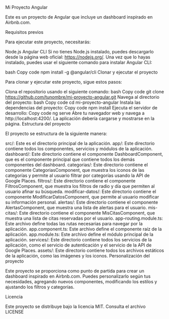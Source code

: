 Mi Proyecto Angular

Este es un proyecto de Angular que incluye un dashboard inspirado en Airbnb.com.

Requisitos previos

Para ejecutar este proyecto, necesitarás:

Node.js
Angular CLI
Si no tienes Node.js instalado, puedes descargarlo desde la página web oficial: https://nodejs.org/. Una vez que lo hayas instalado, puedes usar el siguiente comando para instalar Angular CLI:

bash
Copy code
npm install -g @angular/cli
Clonar y ejecutar el proyecto

Para clonar y ejecutar este proyecto, sigue estos pasos:

Clona el repositorio usando el siguiente comando:
bash
Copy code
git clone https://github.com/tunombre/mi-proyecto-angular.git
Navega al directorio del proyecto:
bash
Copy code
cd mi-proyecto-angular
Instala las dependencias del proyecto:
Copy code
npm install
Ejecuta el servidor de desarrollo:
Copy code
ng serve
Abre tu navegador web y navega a http://localhost:4200/. La aplicación debería cargarse y mostrarse en la página.
Estructura del proyecto

El proyecto se estructura de la siguiente manera:

src/: Este es el directorio principal de la aplicación.
app/: Este directorio contiene todos los componentes, servicios y módulos de la aplicación.
dashboard/: Este directorio contiene el componente DashboardComponent, que es el componente principal que contiene todos los demás componentes del dashboard.
categorias/: Este directorio contiene el componente CategoriasComponent, que muestra los iconos de las categorías y permite al usuario filtrar por categorías usando la API de Google Places.
filtros/: Este directorio contiene el componente FiltrosComponent, que muestra los filtros de radio y día que permiten al usuario afinar su búsqueda.
modificar-datos/: Este directorio contiene el componente ModificarDatosComponent, que permite al usuario modificar su información personal.
alertas/: Este directorio contiene el componente AlertasComponent, que muestra una lista de alertas para el usuario.
mis-citas/: Este directorio contiene el componente MisCitasComponent, que muestra una lista de citas reservadas por el usuario.
app-routing.module.ts: Este archivo define todas las rutas necesarias para navegar por la aplicación.
app.component.ts: Este archivo define el componente raíz de la aplicación.
app.module.ts: Este archivo define el módulo principal de la aplicación.
services/: Este directorio contiene todos los servicios de la aplicación, como el servicio de autenticación y el servicio de la API de Google Places.
assets/: Este directorio contiene todos los archivos estáticos de la aplicación, como las imágenes y los iconos.
Personalización del proyecto

Este proyecto se proporciona como punto de partida para crear un dashboard inspirado en Airbnb.com. Puedes personalizarlo según tus necesidades, agregando nuevos componentes, modificando los estilos y ajustando los filtros y categorías.

Licencia

Este proyecto se distribuye bajo la licencia MIT. Consulta el archivo LICENSE